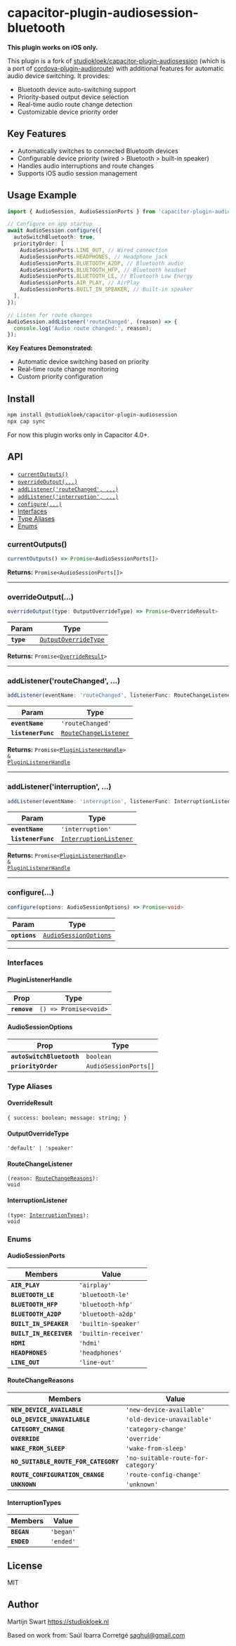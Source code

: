 # capacitor-plugin-audiosession-bluetooth

**This plugin works on iOS only.**

This plugin is a fork of [studiokloek/capacitor-plugin-audiosession](https://github.com/studiokloek/capacitor-plugin-audiosession) (which is a port of [cordova-plugin-audioroute](https://github.com/saghul/cordova-plugin-audioroute)) with additional features for automatic audio device switching. It provides:

- Bluetooth device auto-switching support
- Priority-based output device selection
- Real-time audio route change detection
- Customizable device priority order

## Key Features

- Automatically switches to connected Bluetooth devices
- Configurable device priority (wired > Bluetooth > built-in speaker)
- Handles audio interruptions and route changes
- Supports iOS audio session management

## Usage Example

```typescript
import { AudioSession, AudioSessionPorts } from 'capacitor-plugin-audiosession-bluetooth';

// Configure on app startup
await AudioSession.configure({
  autoSwitchBluetooth: true,
  priorityOrder: [
    AudioSessionPorts.LINE_OUT, // Wired connection
    AudioSessionPorts.HEADPHONES, // Headphone jack
    AudioSessionPorts.BLUETOOTH_A2DP, // Bluetooth audio
    AudioSessionPorts.BLUETOOTH_HFP, // Bluetooth headset
    AudioSessionPorts.BLUETOOTH_LE, // Bluetooth Low Energy
    AudioSessionPorts.AIR_PLAY, // AirPlay
    AudioSessionPorts.BUILT_IN_SPEAKER, // Built-in speaker
  ],
});

// Listen for route changes
AudioSession.addListener('routeChanged', (reason) => {
  console.log('Audio route changed:', reason);
});
```

**Key Features Demonstrated:**

- Automatic device switching based on priority
- Real-time route change monitoring
- Custom priority configuration

## Install

```bash
npm install @studiokloek/capacitor-plugin-audiosession
npx cap sync
```

For now this plugin works only in Capacitor 4.0+.

## API

<docgen-index>

* [`currentOutputs()`](#currentoutputs)
* [`overrideOutput(...)`](#overrideoutput)
* [`addListener('routeChanged', ...)`](#addlistenerroutechanged-)
* [`addListener('interruption', ...)`](#addlistenerinterruption-)
* [`configure(...)`](#configure)
* [Interfaces](#interfaces)
* [Type Aliases](#type-aliases)
* [Enums](#enums)

</docgen-index>

<docgen-api>
<!--Update the source file JSDoc comments and rerun docgen to update the docs below-->

### currentOutputs()

```typescript
currentOutputs() => Promise<AudioSessionPorts[]>
```

**Returns:** <code>Promise&lt;AudioSessionPorts[]&gt;</code>

--------------------


### overrideOutput(...)

```typescript
overrideOutput(type: OutputOverrideType) => Promise<OverrideResult>
```

| Param      | Type                                                              |
| ---------- | ----------------------------------------------------------------- |
| **`type`** | <code><a href="#outputoverridetype">OutputOverrideType</a></code> |

**Returns:** <code>Promise&lt;<a href="#overrideresult">OverrideResult</a>&gt;</code>

--------------------


### addListener('routeChanged', ...)

```typescript
addListener(eventName: 'routeChanged', listenerFunc: RouteChangeListener) => Promise<PluginListenerHandle> & PluginListenerHandle
```

| Param              | Type                                                                |
| ------------------ | ------------------------------------------------------------------- |
| **`eventName`**    | <code>'routeChanged'</code>                                         |
| **`listenerFunc`** | <code><a href="#routechangelistener">RouteChangeListener</a></code> |

**Returns:** <code>Promise&lt;<a href="#pluginlistenerhandle">PluginListenerHandle</a>&gt; & <a href="#pluginlistenerhandle">PluginListenerHandle</a></code>

--------------------


### addListener('interruption', ...)

```typescript
addListener(eventName: 'interruption', listenerFunc: InterruptionListener) => Promise<PluginListenerHandle> & PluginListenerHandle
```

| Param              | Type                                                                  |
| ------------------ | --------------------------------------------------------------------- |
| **`eventName`**    | <code>'interruption'</code>                                           |
| **`listenerFunc`** | <code><a href="#interruptionlistener">InterruptionListener</a></code> |

**Returns:** <code>Promise&lt;<a href="#pluginlistenerhandle">PluginListenerHandle</a>&gt; & <a href="#pluginlistenerhandle">PluginListenerHandle</a></code>

--------------------


### configure(...)

```typescript
configure(options: AudioSessionOptions) => Promise<void>
```

| Param         | Type                                                                |
| ------------- | ------------------------------------------------------------------- |
| **`options`** | <code><a href="#audiosessionoptions">AudioSessionOptions</a></code> |

--------------------


### Interfaces


#### PluginListenerHandle

| Prop         | Type                                      |
| ------------ | ----------------------------------------- |
| **`remove`** | <code>() =&gt; Promise&lt;void&gt;</code> |


#### AudioSessionOptions

| Prop                      | Type                             |
| ------------------------- | -------------------------------- |
| **`autoSwitchBluetooth`** | <code>boolean</code>             |
| **`priorityOrder`**       | <code>AudioSessionPorts[]</code> |


### Type Aliases


#### OverrideResult

<code>{ success: boolean; message: string; }</code>


#### OutputOverrideType

<code>'default' | 'speaker'</code>


#### RouteChangeListener

<code>(reason: <a href="#routechangereasons">RouteChangeReasons</a>): void</code>


#### InterruptionListener

<code>(type: <a href="#interruptiontypes">InterruptionTypes</a>): void</code>


### Enums


#### AudioSessionPorts

| Members                 | Value                           |
| ----------------------- | ------------------------------- |
| **`AIR_PLAY`**          | <code>'airplay'</code>          |
| **`BLUETOOTH_LE`**      | <code>'bluetooth-le'</code>     |
| **`BLUETOOTH_HFP`**     | <code>'bluetooth-hfp'</code>    |
| **`BLUETOOTH_A2DP`**    | <code>'bluetooth-a2dp'</code>   |
| **`BUILT_IN_SPEAKER`**  | <code>'builtin-speaker'</code>  |
| **`BUILT_IN_RECEIVER`** | <code>'builtin-receiver'</code> |
| **`HDMI`**              | <code>'hdmi'</code>             |
| **`HEADPHONES`**        | <code>'headphones'</code>       |
| **`LINE_OUT`**          | <code>'line-out'</code>         |


#### RouteChangeReasons

| Members                              | Value                                         |
| ------------------------------------ | --------------------------------------------- |
| **`NEW_DEVICE_AVAILABLE`**           | <code>'new-device-available'</code>           |
| **`OLD_DEVICE_UNAVAILABLE`**         | <code>'old-device-unavailable'</code>         |
| **`CATEGORY_CHANGE`**                | <code>'category-change'</code>                |
| **`OVERRIDE`**                       | <code>'override'</code>                       |
| **`WAKE_FROM_SLEEP`**                | <code>'wake-from-sleep'</code>                |
| **`NO_SUITABLE_ROUTE_FOR_CATEGORY`** | <code>'no-suitable-route-for-category'</code> |
| **`ROUTE_CONFIGURATION_CHANGE`**     | <code>'route-config-change'</code>            |
| **`UNKNOWN`**                        | <code>'unknown'</code>                        |


#### InterruptionTypes

| Members     | Value                |
| ----------- | -------------------- |
| **`BEGAN`** | <code>'began'</code> |
| **`ENDED`** | <code>'ended'</code> |

</docgen-api>

## License

MIT

## Author

Martijn Swart <https://studiokloek.nl>

Based on work from: Saúl Ibarra Corretgé <saghul@gmail.com>
